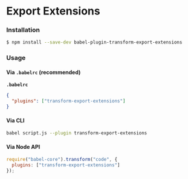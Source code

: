 # Export Extensions

### Installation

```sh
$ npm install --save-dev babel-plugin-transform-export-extensions
```

### Usage

#### Via `.babelrc` (recommended)

**`.babelrc`**

```json
{
  "plugins": ["transform-export-extensions"]
}
```

#### Via CLI

```sh
babel script.js --plugin transform-export-extensions
```

#### Via Node API

```js
require("babel-core").transform("code", {
  plugins: ["transform-export-extensions"]
});
```
